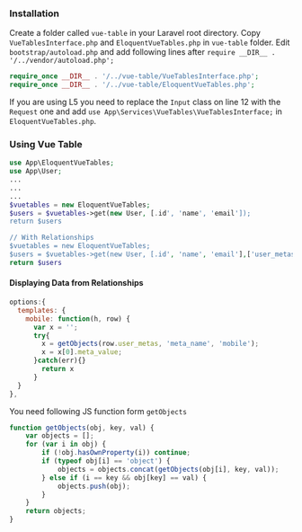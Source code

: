### Installation

Create a folder called `vue-table` in your Laravel root directory. Copy `VueTablesInterface.php` and `EloquentVueTables.php` in `vue-table` folder. Edit `bootstrap/autoload.php` and add following lines after `require __DIR__ . '/../vendor/autoload.php';`

```php
require_once __DIR__ . '/../vue-table/VueTablesInterface.php';
require_once __DIR__ . '/../vue-table/EloquentVueTables.php';
```

If you are using L5 you need to replace the `Input` class on line 12 with the `Request` one and add `use App\Services\VueTables\VueTablesInterface;` in `EloquentVueTables.php`.


### Using Vue Table
```php
use App\EloquentVueTables;
use App\User;
...
...
...
$vuetables = new EloquentVueTables;
$users = $vuetables->get(new User, [.id', 'name', 'email']);
return $users

// With Relationships
$vuetables = new EloquentVueTables;
$users = $vuetables->get(new User, [.id', 'name', 'email'],['user_metas']);
return $users
```

#### Displaying Data from Relationships 
```js
options:{
  templates: {
    mobile: function(h, row) {
      var x = '';
      try{
        x = getObjects(row.user_metas, 'meta_name', 'mobile');
        x = x[0].meta_value;
      }catch(err){}
        return x
      }
  }
},
```

You need following JS function form `getObjects`
```js
function getObjects(obj, key, val) {
    var objects = [];
    for (var i in obj) {
        if (!obj.hasOwnProperty(i)) continue;
        if (typeof obj[i] == 'object') {
            objects = objects.concat(getObjects(obj[i], key, val));
        } else if (i == key && obj[key] == val) {
            objects.push(obj);
        }
    }
    return objects;
}
```
